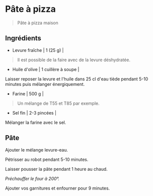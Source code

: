 # Pâte à pizza

> Pâte à pizza maison

## Ingrédients

- Levure fraîche | 1 (25 g) |
> Il est possible de la faire avec de la levure déshydratée.
- Huile d'olive | 1 cuillère à soupe |

Laisser reposer la levure et l'huile dans 25 cl d'eau tiède pendant 5-10 minutes puis mélanger énergiquement.

- Farine | 500 g |
> Un mélange de T55 et T85 par exemple.
- Sel fin | 2-3 pincées |

Mélanger la farine avec le sel.

## Pâte

Ajouter le mélange levure-eau.

Pétrisser au robot pendant 5-10 minutes.

Laisser pousser la pâte pendant 1 heure au chaud.

_Préchauffer le four à 200°._

Ajouter vos garnitures et enfourner pour 9 minutes.
